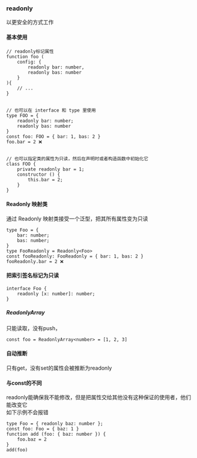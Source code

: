 ### readonly
以更安全的方式工作

#### 基本使用
```
// readonly标记属性
function foo (
    config: {
        readonly bar: number,
        readonly bas: number
    }
){
    // ...
}


// 也可以在 interface 和 type 里使用
type FOO = {
    readonly bar: number;
    readonly bas: number
}
const foo: FOO = { bar: 1, bas: 2 }
foo.bar = 2 ❌


// 也可以指定类的属性为只读，然后在声明时或者构造函数中初始化它
class FOO {
    private readonly bar = 1;
    constructor () {
        this.bar = 2;
    }
}
```   

#### Readonly 映射类
通过 Readonly 映射类接受一个泛型，把其所有属性变为只读
```
type Foo = {
    bar: number;
    bas: number;
}
type FooReadonly = Readonly<Foo>
const fooReadonly: FooReadonly = { bar: 1, bas: 2 }
fooReadonly.bar = 2 ❌
```

####  把索引签名标记为只读
```
interface Foo {
    readonly [x: number]: number;
}
```
##### ReadonlyArray
只能读取，没有push，
```
const foo = ReadonlyArray<number> = [1, 2, 3]
```   

#### 自动推断
只有get，没有set的属性会被推断为readonly

#### 与const的不同
readonly能确保我不能修改，但是把属性交给其他没有这种保证的使用者，他们能改变它    
如下示例不会报错
```
type Foo = { readonly baz: number };
const foo: Foo = { baz: 1 }
function add (foo: { baz: number }) {
    foo.baz = 2
}
add(foo)
```
